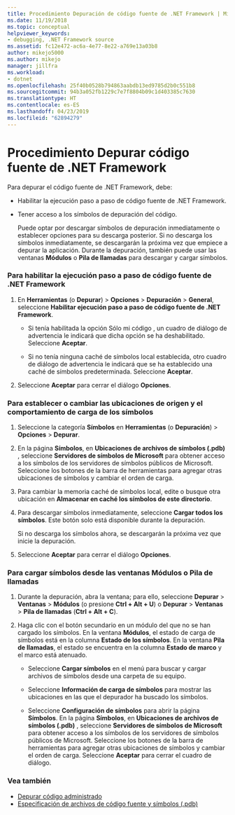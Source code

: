 ```yaml
---
title: Procedimiento Depuración de código fuente de .NET Framework | Microsoft Docs
ms.date: 11/19/2018
ms.topic: conceptual
helpviewer_keywords:
- debugging, .NET Framework source
ms.assetid: fc12e472-ac6a-4e77-8e22-a769e13a03b8
author: mikejo5000
ms.author: mikejo
manager: jillfra
ms.workload:
- dotnet
ms.openlocfilehash: 25f40b0528b794863aabdb13ed9785d2b0c551b8
ms.sourcegitcommit: 94b3a052fb1229c7e7f8804b09c1d403385c7630
ms.translationtype: HT
ms.contentlocale: es-ES
ms.lasthandoff: 04/23/2019
ms.locfileid: "62894279"
---
```

# <a name="how-to-debug-net-framework-source"></a>Procedimiento Depurar código fuente de .NET Framework

Para depurar el código fuente de .NET Framework, debe:

- Habilitar la ejecución paso a paso de código fuente de .NET Framework.

- Tener acceso a los símbolos de depuración del código.

  Puede optar por descargar símbolos de depuración inmediatamente o establecer opciones para su descarga posterior. Si no descarga los símbolos inmediatamente, se descargarán la próxima vez que empiece a depurar la aplicación. Durante la depuración, también puede usar las ventanas **Módulos** o **Pila de llamadas** para descargar y cargar símbolos.

### <a name="to-enable-stepping-into-net-framework-source"></a>Para habilitar la ejecución paso a paso de código fuente de .NET Framework

1. En **Herramientas** (o **Depurar**) > **Opciones** > **Depuración** > **General**, seleccione **Habilitar ejecución paso a paso de código fuente de .NET Framework**.

   - Si tenía habilitada la opción Sólo mi código , un cuadro de diálogo de advertencia le indicará que dicha opción se ha deshabilitado. Seleccione **Aceptar**.

   - Si no tenía ninguna caché de símbolos local establecida, otro cuadro de diálogo de advertencia le indicará que se ha establecido una caché de símbolos predeterminada. Seleccione **Aceptar**.

1. Seleccione **Aceptar** para cerrar el diálogo **Opciones**.

### <a name="to-set-or-change-symbol-source-locations-and-loading-behavior"></a>Para establecer o cambiar las ubicaciones de origen y el comportamiento de carga de los símbolos

1. Seleccione la categoría **Símbolos** en **Herramientas** (o **Depuración**) > **Opciones** > **Depurar**.

1. En la página **Símbolos**, en **Ubicaciones de archivos de símbolos (.pdb)** , seleccione **Servidores de símbolos de Microsoft** para obtener acceso a los símbolos de los servidores de símbolos públicos de Microsoft. Seleccione los botones de la barra de herramientas para agregar otras ubicaciones de símbolos y cambiar el orden de carga.

1. Para cambiar la memoria caché de símbolos local, edite o busque otra ubicación en **Almacenar en caché los símbolos de este directorio**.

1. Para descargar símbolos inmediatamente, seleccione **Cargar todos los símbolos**. Este botón solo está disponible durante la depuración.

   Si no descarga los símbolos ahora, se descargarán la próxima vez que inicie la depuración.

1. Seleccione **Aceptar** para cerrar el diálogo **Opciones**.

### <a name="to-load-symbols-from-the-modules-or-call-stack-windows"></a>Para cargar símbolos desde las ventanas Módulos o Pila de llamadas

1. Durante la depuración, abra la ventana; para ello, seleccione **Depurar** > **Ventanas** > **Módulos** (o presione **Ctrl + Alt + U**) o **Depurar** > **Ventanas** > **Pila de llamadas** (**Ctrl + Alt + C**).

1. Haga clic con el botón secundario en un módulo del que no se han cargado los símbolos. En la ventana **Módulos**, el estado de carga de símbolos está en la columna **Estado de los símbolos**. En la ventana **Pila de llamadas**, el estado se encuentra en la columna **Estado de marco** y el marco está atenuado.

   - Seleccione **Cargar símbolos** en el menú para buscar y cargar archivos de símbolos desde una carpeta de su equipo.

   - Seleccione **Información de carga de símbolos** para mostrar las ubicaciones en las que el depurador ha buscado los símbolos.

   - Seleccione **Configuración de símbolos** para abrir la página **Símbolos**. En la página **Símbolos**, en **Ubicaciones de archivos de símbolos (.pdb)** , seleccione **Servidores de símbolos de Microsoft** para obtener acceso a los símbolos de los servidores de símbolos públicos de Microsoft. Seleccione los botones de la barra de herramientas para agregar otras ubicaciones de símbolos y cambiar el orden de carga. Seleccione **Aceptar** para cerrar el cuadro de diálogo.

### <a name="see-also"></a>Vea también
- [Depurar código administrado](../debugger/debugging-managed-code.md)
- [Especificación de archivos de código fuente y símbolos (.pdb)](../debugger/specify-symbol-dot-pdb-and-source-files-in-the-visual-studio-debugger.md)